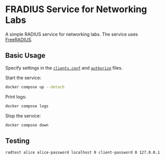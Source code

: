 FRADIUS Service for Networking Labs
===================================

A simple RADIUS service for networking labs. The service uses [FreeRADIUS][FreeRADIUS].

[FreeRADIUS]: https://freeradius.org/documentation/

Basic Usage
-----------

Specify settings in the [`clients.conf`][ClientsManual] and
[`authorize`][UsersManual] files.

[ClientsManual]: https://freeradius.org/radiusd/man/clients.conf.html
[UsersManual]: https://freeradius.org/radiusd/man/users.html

Start the service:

```sh
docker compose up --detach
```

Print logs:

```sh
docker compose logs
```

Stop the service:

```sh
docker compose down
```

Testing
-------

```sh
radtest alice alice-password localhost 0 client-password 0 127.0.0.1
```
